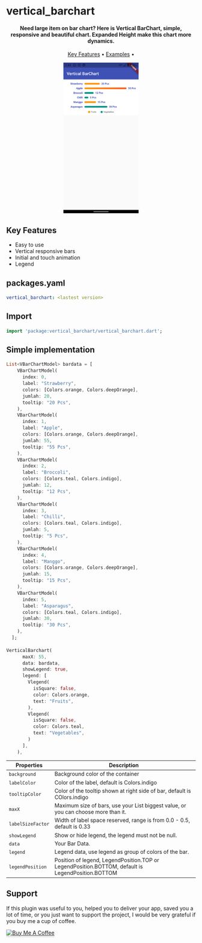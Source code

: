 # vertical_barchart

<h4 align="center">
  Need large item on bar chart? Here is Vertical BarChart, simple, responsive and beautiful chart. Expanded Height make this chart more dynamics.
</h4>

<p align="center">
  <a href="#key-features">Key Features</a> •
  <a href="https://github.com/nizarhdt/vertical_barchart/tree/master/example">Examples</a> •
</p>

<p align="center">
  <img src="https://github.com/nizarhdt/vertical_barchart/blob/master/screenshot/ss.png?raw=true" height="400" alt="Vertical BarChart" />
</p>

## Key Features

* Easy to use
* Vertical responsive bars
* Initial and touch animation
* Legend

## packages.yaml
```yaml
vertical_barchart: <lastest version>
```

## Import
```dart
import 'package:vertical_barchart/vertical_barchart.dart';
```

## Simple implementation

```dart
List<VBarChartModel> bardata = [
    VBarChartModel(
      index: 0,
      label: "Strawberry",
      colors: [Colors.orange, Colors.deepOrange],
      jumlah: 20,
      tooltip: "20 Pcs",
    ),
    VBarChartModel(
      index: 1,
      label: "Apple",
      colors: [Colors.orange, Colors.deepOrange],
      jumlah: 55,
      tooltip: "55 Pcs",
    ),
    VBarChartModel(
      index: 2,
      label: "Broccoli",
      colors: [Colors.teal, Colors.indigo],
      jumlah: 12,
      tooltip: "12 Pcs",
    ),
    VBarChartModel(
      index: 3,
      label: "Chilli",
      colors: [Colors.teal, Colors.indigo],
      jumlah: 5,
      tooltip: "5 Pcs",
    ),
    VBarChartModel(
      index: 4,
      label: "Manggo",
      colors: [Colors.orange, Colors.deepOrange],
      jumlah: 15,
      tooltip: "15 Pcs",
    ),
    VBarChartModel(
      index: 5,
      label: "Asparagus",
      colors: [Colors.teal, Colors.indigo],
      jumlah: 30,
      tooltip: "30 Pcs",
    ),
  ];
  
VerticalBarchart(
      maxX: 55,
      data: bardata,
      showLegend: true,
      legend: [
        Vlegend(
          isSquare: false,
          color: Colors.orange,
          text: "Fruits",
        ),
        Vlegend(
          isSquare: false,
          color: Colors.teal,
          text: "Vegetables",
        )
      ],
    ),
```

|  Properties |   Description|
| ------------ | ------------ |
|`background`|Background color of the container|
|`labelColor`|Color of the label, default is Colors.indigo|
|`tooltipColor`|Color of the tooltip shown at right side of bar, default is COlors.indigo|
|`maxX`|Maximum size of bars, use your List<VBarChartModel> biggest value, or you can choose more than it.	|
|`labelSizeFactor`|Width of label space reserved, range is from 0.0 - 0.5, default is 0.33|
|`showLegend`|Show or hide legend, the legend must not be null.|
|`data`|Your Bar Data.|
|`legend`|Legend data, use legend as group of colors of the bar.|
|`legendPosition`|Position of legend, LegendPosition.TOP or LegendPosition.BOTTOM, default is LegendPosition.BOTTOM|

## Support

If this plugin was useful to you, helped you to deliver your app, saved you a lot of time, or you just want to support the project, I would be very grateful if you buy me a cup of coffee.

<a href="https://www.buymeacoffee.com/nizarhdt" target="_blank"><img src="https://www.buymeacoffee.com/assets/img/custom_images/purple_img.png" alt="Buy Me A Coffee" style="height: 41px !important;width: 174px !important;box-shadow: 0px 3px 2px 0px rgba(190, 190, 190, 0.5) !important;-webkit-box-shadow: 0px 3px 2px 0px rgba(190, 190, 190, 0.5) !important;" ></a>